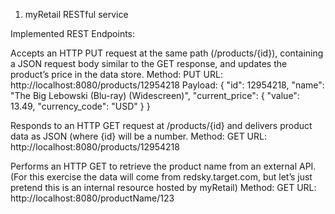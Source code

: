 1.	myRetail RESTful service

Implemented REST Endpoints:

Accepts an HTTP PUT request at the same path (/products/{id}), containing a JSON request body similar to the GET response, and updates the product’s price in the data store.
Method: PUT
URL: http://localhost:8080/products/12954218
Payload:
{
  "id": 12954218,
  "name": "The Big Lebowski (Blu-ray) (Widescreen)",
  "current_price": {
    "value": 13.49,
    "currency_code": "USD"
  }
}


Responds to an HTTP GET request at /products/{id} and delivers product data as JSON (where {id} will be a number. 
Method: GET
URL: http://localhost:8080/products/12954218


Performs an HTTP GET to retrieve the product name from an external API. (For this exercise the data will come from redsky.target.com, but let’s just pretend this is an internal resource hosted by myRetail)
Method: GET 
URL: http://localhost:8080/productName/123

